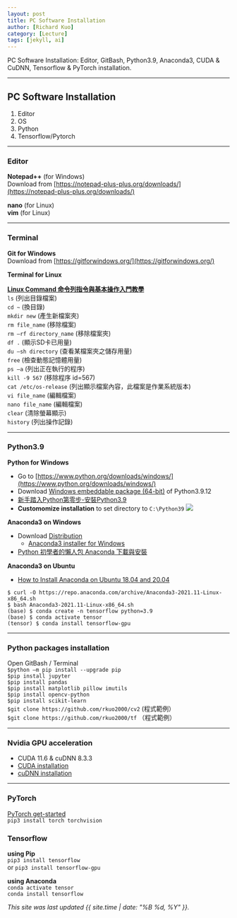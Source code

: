```yaml
---
layout: post
title: PC Software Installation
author: [Richard Kuo]
category: [Lecture]
tags: [jekyll, ai]
---
```


PC Software Installation: Editor, GitBash, Python3.9, Anaconda3, CUDA & CuDNN, Tensorflow & PyTorch installation. 

---
## PC Software Installation
1. Editor
2. OS
3. Python
4. Tensorflow/Pytorch

---
### Editor
**Notepad++** (for Windows)<br>
Download from [https://notepad-plus-plus.org/downloads/](https://notepad-plus-plus.org/downloads/)

**nano** (for Linux)<br>
**vim** (for Linux)<br>

---
### Terminal
**Git for Windows**<br>
Download from [https://gitforwindows.org/](https://gitforwindows.org/)

**Terminal for Linux**<br>

**[Linux Command 命令列指令與基本操作入門教學](https://blog.techbridge.cc/2017/12/23/linux-commnd-line-tutorial/)**<br>
`ls` (列出目錄檔案)<br>
`cd ~` (換目錄)<br>
`mkdir new` (產生新檔案夾)<br>
`rm file_name` (移除檔案)<br>
`rm –rf directory_name` (移除檔案夾)<br>
`df .` (顯示SD卡已用量)<br>
`du –sh directory` (查看某檔案夾之儲存用量)<br>
`free` (檢查動態記憶體用量)<br>
`ps –a`   (列出正在執行的程序)<br>
`kill -9 567`  (移除程序 id=567)<br>
`cat /etc/os-release` (列出顯示檔案內容，此檔案是作業系統版本)<br>
`vi file_name` (編輯檔案)<br>
`nano file_name` (編輯檔案)<br>
`clear` (清除螢幕顯示)<br>
`history` (列出操作記錄)<br>

---
### Python3.9
**Python for Windows**<br>
* Go to [https://www.python.org/downloads/windows/](https://www.python.org/downloads/windows/)
* Download [Windows embeddable package (64-bit)](https://www.python.org/ftp/python/3.9.12/python-3.9.12-embed-amd64.zip) of Python3.9.12
* [新手踏入Python第零步-安裝Python3.9](https://www.codingspace.school/blog/2021-04-07)
* **Customomize installation** to set directory to `C:\Python39`
![](https://www.codingspace.school/static/blog/img/content/2021-04-07/vzR7KLP.webp)

**Anaconda3 on Windows**<br>
* Download [Distribution](https://www.anaconda.com/products/distribution)
  - [Anaconda3 installer for Windows](https://docs.anaconda.com/anaconda/install/hashes/win-3-64/)
* [Python 初學者的懶人包 Anaconda 下載與安裝](https://walker-a.com/archives/6260)<br>

**Anaconda3 on Ubuntu**<br>
* [How to Install Anaconda on Ubuntu 18.04 and 20.04](https://phoenixnap.com/kb/how-to-install-anaconda-ubuntu-18-04-or-20-04)

`$ curl -O https://repo.anaconda.com/archive/Anaconda3-2021.11-Linux-x86_64.sh`<br>
`$ bash Anaconda3-2021.11-Linux-x86_64.sh`<br>
`(base) $ conda create -n tensorflow python=3.9`<br>
`(base) $ conda activate tensor`<br>
`(tensor) $ conda install tensorflow-gpu`<br>

---
### Python packages installation
Open GitBash / Terminal<br>
`$python –m pip install --upgrade pip`<br>
`$pip install jupyter`<br>
`$pip install pandas`<br>
`$pip install matplotlib pillow imutils`<br>
`$pip install opencv-python`<br>
`$pip install scikit-learn`<br>
`$git clone https://github.com/rkuo2000/cv2` (程式範例）<br>
`$git clone https://github.com/rkuo2000/tf` （程式範例）<br>

---
### Nvidia GPU acceleration
* CUDA 11.6 & cuDNN 8.3.3
* [CUDA installation](https://docs.nvidia.com/cuda/cuda-installation-guide-microsoft-windows/index.html)
* [cuDNN installation](https://docs.nvidia.com/deeplearning/cudnn/install-guide/index.html)

---
### PyTorch
[PyTorch get-started](https://pytorch.org/get-started/locally/)<br>
`pip3 install torch torchvision`<br>

### Tensorflow
**using Pip**<br>
`pip3 install tensorflow`<br>
or
`pip3 install tensorflow-gpu`<br>

**using Anaconda**<br>
`conda activate tensor`<br>
`conda install tensorflow`<br>


*This site was last updated {{ site.time | date: "%B %d, %Y" }}.*


